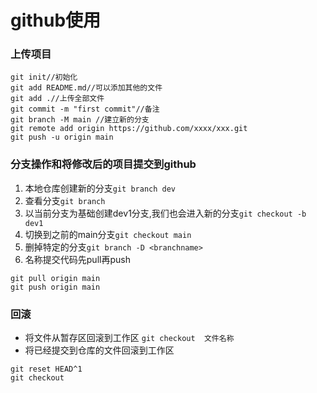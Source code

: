 # github使用
### 上传项目
```
git init//初始化
git add README.md//可以添加其他的文件
git add .//上传全部文件
git commit -m "first commit"//备注
git branch -M main //建立新的分支
git remote add origin https://github.com/xxxx/xxx.git
git push -u origin main
```
### 分支操作和将修改后的项目提交到github
1. 本地仓库创建新的分支`git branch dev`
2. 查看分支`git branch`
3. 以当前分支为基础创建dev1分支,我们也会进入新的分支`git checkout -b dev1`
4. 切换到之前的main分支`git checkout main`
5. 删掉特定的分支`git branch -D <branchname>`
6. 名称提交代码先pull再push
```
git pull origin main
git push origin main
```
### 回滚
* 将文件从暂存区回滚到工作区
`git checkout  文件名称 `
* 将已经提交到仓库的文件回滚到工作区
```
git reset HEAD^1 
git checkout
```
